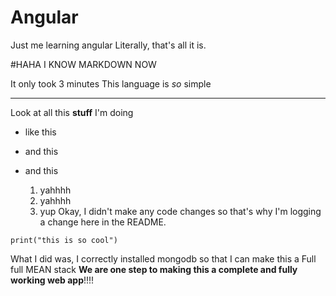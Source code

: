 # Angular

Just me learning angular
Literally, that's all it is.

#HAHA I KNOW MARKDOWN NOW

It only took 3 minutes
This language is *so* simple

 ---

Look at all this **stuff** I'm doing


- like this
- and this

- and this
	1. yahhhh
	2. yahhhh
	3. yup
Okay, I didn't make any code changes so that's why I'm logging a change
here in the README.

`print("this is so cool")`


What I did was, I correctly installed mongodb so that I can make this a Full full MEAN stack
**We are one step to making this a complete and fully working web app**!!!!
